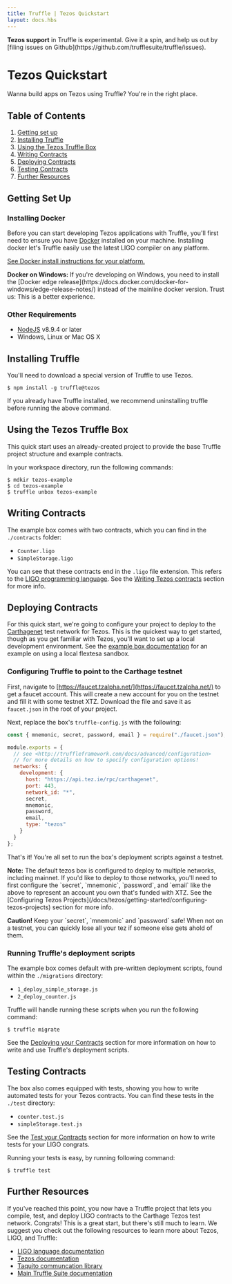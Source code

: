 ```yaml
---
title: Truffle | Tezos Quickstart
layout: docs.hbs
---
```


<p class="alert alert-danger">
<strong>Tezos support</strong> in Truffle is experimental. Give it a spin, and help us out by [filing issues on Github](https://github.com/trufflesuite/truffle/issues).
</p>

# Tezos Quickstart

Wanna build apps on Tezos using Truffle? You're in the right place. 

## Table of Contents

1. [Getting set up](#getting-set-up)
1. [Installing Truffle](#installing-truffle)
1. [Using the Tezos Truffle Box](#using-the-tezos-truffle-box)
1. [Writing Contracts](#writing-contracts)
1. [Deploying Contracts](#deploying-contracts)
1. [Testing Contracts](#testing-contracts)
1. [Further Resources](#further-resources)

## Getting Set Up

### Installing Docker

Before you can start developing Tezos applications with Truffle, you'll first need to ensure you have [Docker](https://www.docker.com/) installed on your machine. Installing docker let's Truffle easily use the latest LIGO compiler on any platform.

[See Docker install instructions for your platform.](https://docs.docker.com/install/)

<p class="alert alert-info">
<strong>Docker on Windows:</strong> If you're developing on Windows, you need to install the [Docker edge release](https://docs.docker.com/docker-for-windows/edge-release-notes/) instead of the mainline docker version. Trust us: This is a better experience.
</p>

### Other Requirements

* [NodeJS](https://nodejs.org/) v8.9.4 or later
* Windows, Linux or Mac OS X

## Installing Truffle

You'll need to download a special version of Truffle to use Tezos. 

    $ npm install -g truffle@tezos

If you already have Truffle installed, we recommend uninstalling truffle before running the above command.

## Using the Tezos Truffle Box

This quick start uses an already-created project to provide the base Truffle project structure and example contracts. 

In your workspace directory, run the following commands:

    $ mdkir tezos-example
    $ cd tezos-example
    $ truffle unbox tezos-example

## Writing Contracts

The example box comes with two contracts, which you can find in the `./contracts` folder:

* `Counter.ligo`
* `SimpleStorage.ligo`

You can see that these contracts end in the `.ligo` file extension. This refers to the [LIGO programming language](https://ligolang.org/). See the [Writing Tezos contracts](/docs/tezos/truffle/getting-started/writing-tezos-contracts) section for more info. 

## Deploying Contracts

For this quick start, we're going to configure your project to deploy to the [Carthagenet](https://tezos.gitlab.io/introduction/test_networks.html#carthagenet) test network for Tezos. This is the quickest way to get started, though as you get familiar with Tezos, you'll want to set up a local development environment. See the [example box documentation](https://github.com/truffle-box/tezos-example-box#sandbox-management) for an example on using a local flextesa sandbox.

### Configuring Truffle to point to the Carthage testnet

First, navigate to [https://faucet.tzalpha.net/](https://faucet.tzalpha.net/) to get a faucet account. This will create a new account for you on the testnet and fill it with some testnet XTZ. Download the file and save it as `faucet.json` in the root of your project.

Next, replace the box's `truffle-config.js` with the following: 

```javascript
const { mnemonic, secret, password, email } = require("./faucet.json");

module.exports = {
  // see <http://truffleframework.com/docs/advanced/configuration>
  // for more details on how to specify configuration options!
  networks: {
    development: {
      host: "https://api.tez.ie/rpc/carthagenet",
      port: 443,
      network_id: "*",
      secret,
      mnemonic,
      password,
      email,
      type: "tezos"
    }
  }
};
```

That's it! You're all set to run the box's deployment scripts against a testnet. 

<p class="alert alert-info">
<strong>Note:</strong> The default tezos box is configured to deploy to multiple networks, including mainnet. If you'd like to deploy to those networks, you'll need to first configure the `secret`, `mnemonic`, `password`, and `email` like the above to represent an account you own that's funded with XTZ. See the [Configuring Tezos Projects](/docs/tezos/getting-started/configuring-tezos-projects) section for more info. 
</p>

<p class="alert alert-danger">
<strong>Caution!</strong> Keep your `secret`, `mnemonic` and `password` safe! When not on a testnet, you can quickly lose all your tez if someone else gets ahold of them.
</p>

### Running Truffle's deployment scripts

The example box comes default with pre-written deployment scripts, found within the `./migrations` directory:

* `1_deploy_simple_storage.js`
* `2_deploy_counter.js`

Truffle will handle running these scripts when you run the following command:

    $ truffle migrate

See the [Deploying your Contracts]() section for more information on how to write and use Truffle's deployment scripts.

## Testing Contracts

The box also comes equipped with tests, showing you how to write automated tests for your Tezos contracts. You can find these tests in the `./test` directory:

* `counter.test.js`
* `simpleStorage.test.js`

See the [Test your Contracts]() section for more information on how to write tests for your LIGO congrats.

Running your tests is easy, by running following command: 

    $ truffle test

## Further Resources

If you've reached this point, you now have a Truffle project that lets you compile, test, and deploy LIGO contracts to the Carthage Tezos test network. Congrats! This is a great start, but there's still much to learn. We suggest you check out the following resources to learn more about Tezos, LIGO, and Truffle:

* [LIGO language documentation](https://ligolang.org/docs/intro/what-and-why/)
* [Tezos documentation](https://tezos.gitlab.io/)
* [Taquito communcation library](https://tezostaquito.io/)
* [Main Truffle Suite documentation](https://trufflesuite.com/docs)

